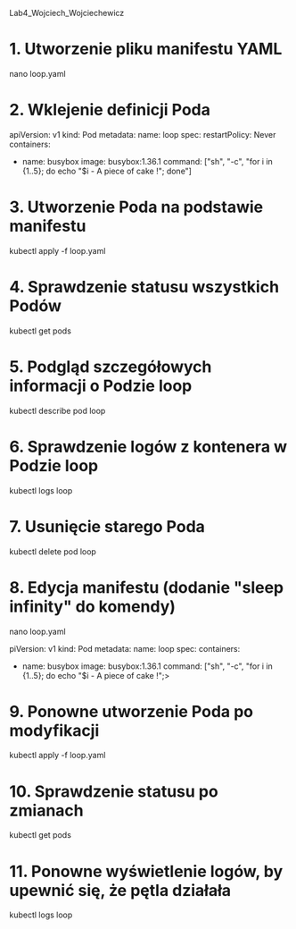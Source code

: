 Lab4_Wojciech_Wojciechewicz

# 1. Utworzenie pliku manifestu YAML
nano loop.yaml

# 2. Wklejenie definicji Poda
apiVersion: v1
kind: Pod
metadata:
  name: loop
spec:
  restartPolicy: Never
  containers:
  - name: busybox
    image: busybox:1.36.1
    command: ["sh", "-c", "for i in {1..5}; do echo \"$i - A piece of cake !\"; done"]

# 3. Utworzenie Poda na podstawie manifestu
kubectl apply -f loop.yaml

# 4. Sprawdzenie statusu wszystkich Podów
kubectl get pods

# 5. Podgląd szczegółowych informacji o Podzie loop
kubectl describe pod loop

# 6. Sprawdzenie logów z kontenera w Podzie loop
kubectl logs loop

# 7. Usunięcie starego Poda
kubectl delete pod loop

# 8. Edycja manifestu (dodanie "sleep infinity" do komendy)
nano loop.yaml

piVersion: v1
kind: Pod
metadata:
  name: loop
spec:
  containers:
  - name: busybox
    image: busybox:1.36.1
    command: ["sh", "-c", "for i in {1..5}; do echo \"$i - A piece of cake !\";>

# 9. Ponowne utworzenie Poda po modyfikacji
kubectl apply -f loop.yaml

# 10. Sprawdzenie statusu po zmianach
kubectl get pods

# 11. Ponowne wyświetlenie logów, by upewnić się, że pętla działała
kubectl logs loop
